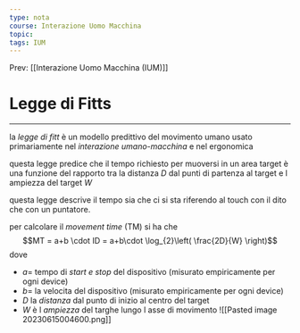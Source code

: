 ```yaml
---
type: nota
course: Interazione Uomo Macchina
topic: 
tags: IUM
---
```


Prev: [[Interazione Uomo Macchina (IUM)]]

# Legge di Fitts
---
la _legge di fitt_ è un modello predittivo  del movimento umano usato primariamente nel _interazione umano-macchina_ e nel ergonomica

questa legge predice che il tempo richiesto per muoversi in un area target è una funzione del rapporto tra la distanza $D$ dal punti di partenza al target e l ampiezza del target $W$

questa legge descrive il tempo sia che ci si sta riferendo al touch con il dito che con un puntatore.

per calcolare il _movement time_ (TM) si ha che 
$$MT = a+b \cdot ID = a+b\cdot \log_{2}\left( \frac{2D}{W} \right)$$
dove
- $a=$ tempo di _start e stop_ del dispositivo (misurato empiricamente per ogni device)
-  $b=$ la velocita del dispositivo (misurato empiricamente per ogni device)
- $D$ la _distanza_ dal punto di inizio al centro del target
- $W$ è l _ampiezza_ del targhe lungo l asse di movimento
![[Pasted image 20230615004600.png]]